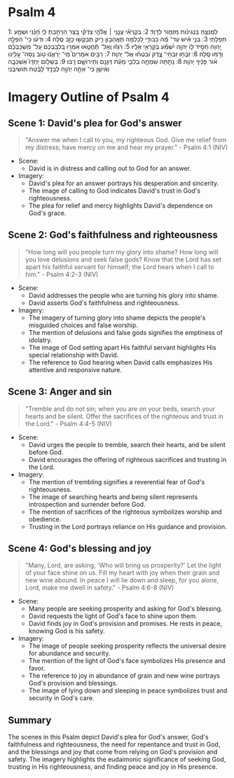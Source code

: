 # Psalm 4
1: לַמְנַצֵּ֥חַ בִּנְגִינ֗וֹת מִזְמ֥וֹר לְדָוִֽד׃
2: בְּקָרְאִ֡י עֲנֵ֤נִי ׀ אֱלֹ֘הֵ֤י צִדְקִ֗י בַּ֭צָּר הִרְחַ֣בְתָּ לִּ֑י חָ֝נֵּ֗נִי וּשְׁמַ֥ע תְּפִלָּתִֽי׃
3: בְּנֵ֥י אִ֡ישׁ עַד־ מֶ֬ה כְבוֹדִ֣י לִ֭כְלִמָּה תֶּאֱהָב֣וּן רִ֑יק תְּבַקְשׁ֖וּ כָזָ֣ב סֶֽלָה׃
4: וּדְע֗וּ כִּֽי־ הִפְלָ֣ה יְ֭הוָה חָסִ֣יד ל֑וֹ יְהוָ֥ה יִ֝שְׁמַ֗ע בְּקָרְאִ֥י אֵלָֽיו׃
5: רִגְז֗וּ וְֽאַל־ תֶּ֫חֱטָ֥אוּ אִמְר֣וּ בִ֭לְבַבְכֶם עַֽל־ מִשְׁכַּבְכֶ֗ם וְדֹ֣מּוּ סֶֽלָה׃
6: זִבְח֥וּ זִבְחֵי־ צֶ֑דֶק וּ֝בִטְח֗וּ אֶל־ יְהוָֽה׃
7: רַבִּ֥ים אֹמְרִים֮ מִֽי־ יַרְאֵ֪נ֫וּ ט֥וֹב נְֽסָה־ עָ֭לֵינוּ א֨וֹר פָּנֶ֬יךָ יְהוָֽה׃
8: נָתַ֣תָּה שִׂמְחָ֣ה בְלִבִּ֑י מֵעֵ֬ת דְּגָנָ֖ם וְתִֽירוֹשָׁ֣ם רָֽבּוּ׃
9: בְּשָׁל֣וֹם יַחְדָּו֮ אֶשְׁכְּבָ֪ה וְאִ֫ישָׁ֥ן כִּֽי־ אַתָּ֣ה יְהוָ֣ה לְבָדָ֑ד לָ֝בֶ֗טַח תּוֹשִׁיבֵֽנִי׃

# Imagery Outline of Psalm 4

## Scene 1: David's plea for God's answer

> "Answer me when I call to you,
    my righteous God.
Give me relief from my distress;
    have mercy on me and hear my prayer." - Psalm 4:1 (NIV)

- Scene:
  - David is in distress and calling out to God for an answer.
- Imagery:
  - David's plea for an answer portrays his desperation and sincerity.
  - The image of calling to God indicates David's trust in God's righteousness.
  - The plea for relief and mercy highlights David's dependence on God's grace.

## Scene 2: God's faithfulness and righteousness

> "How long will you people turn my glory into shame? 
    How long will you love delusions and seek false gods? 
Know that the Lord has set apart his faithful servant for himself;
    the Lord hears when I call to him." - Psalm 4:2-3 (NIV)

- Scene:
  - David addresses the people who are turning his glory into shame.
  - David asserts God's faithfulness and righteousness.
- Imagery:
  - The imagery of turning glory into shame depicts the people's misguided choices and false worship.
  - The mention of delusions and false gods signifies the emptiness of idolatry.
  - The image of God setting apart His faithful servant highlights His special relationship with David.
  - The reference to God hearing when David calls emphasizes His attentive and responsive nature.

## Scene 3: Anger and sin

> "Tremble and do not sin;
    when you are on your beds,
    search your hearts and be silent.
Offer the sacrifices of the righteous
    and trust in the Lord." - Psalm 4:4-5 (NIV)

- Scene:
  - David urges the people to tremble, search their hearts, and be silent before God.
  - David encourages the offering of righteous sacrifices and trusting in the Lord.
- Imagery:
  - The mention of trembling signifies a reverential fear of God's righteousness.
  - The image of searching hearts and being silent represents introspection and surrender before God.
  - The mention of sacrifices of the righteous symbolizes worship and obedience.
  - Trusting in the Lord portrays reliance on His guidance and provision.

## Scene 4: God's blessing and joy

> "Many, Lord, are asking, 'Who will bring us prosperity?'
    Let the light of your face shine on us.
Fill my heart with joy
    when their grain and new wine abound.
In peace I will lie down and sleep,
    for you alone, Lord,
    make me dwell in safety." - Psalm 4:6-8 (NIV)

- Scene:
  - Many people are seeking prosperity and asking for God's blessing.
  - David requests the light of God's face to shine upon them.
  - David finds joy in God's provision and promises. He rests in peace, knowing God is his safety.
- Imagery:
  - The image of people seeking prosperity reflects the universal desire for abundance and security.
  - The mention of the light of God's face symbolizes His presence and favor.
  - The reference to joy in abundance of grain and new wine portrays God's provision and blessings.
  - The image of lying down and sleeping in peace symbolizes trust and security in God's care.

## Summary

The scenes in this Psalm depict David's plea for God's answer, God's faithfulness and righteousness, the need for repentance and trust in God, and the blessings and joy that come from relying on God's provision and safety. The imagery highlights the eudaimonic significance of seeking God, trusting in His righteousness, and finding peace and joy in His presence.